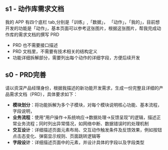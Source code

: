
## s1 - 动作库需求文档
我的 APP 有四个底栏 tab,分别是「训练」,「数据」， 「动作」，「我的」，目前想开发的功能是「动作」，基本页面可以参考这张图片，根据这张图片，帮我完成动作库的需求文档的撰写 PRD
- PRD 也不需要接口描述 
- PRD 文档里，不需要有技术相关的结构定义
- 功能详细拆解部分，需要列出每个动作的详细字段，方便后续开发


## s0 - PRD完善
请以资深产品经理身份，根据我描述的新功能开发需求，生成一份完整且详细的产品需求文档（PRD），具体要求如下：
- **模块划分**：将功能拆解为多个子模块，对每个模块说明核心功能、基本流程，字段说明，
- **业务流程**：使用“用户操作→系统响应→数据处理→反馈呈现”的逻辑，描述正常业务流程；同时列出异常情况，如网络中断、数据错误时的处理机制
- **交互设计**：详细描述页面元素布局、交互动作触发条件及反馈效果，例如按钮点击态变化、弹窗显示规则、页面跳转逻辑等
- **字段设计**：详细描述页面中的元素，并设计具体的字段以及字段类型